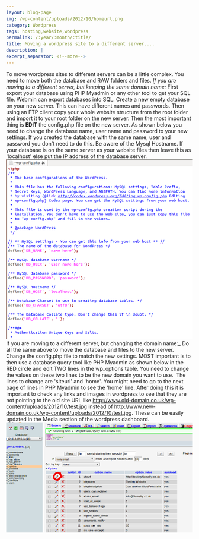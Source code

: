 ```yaml
---
layout: blog-page
img: /wp-content/uploads/2012/10/homeurl.png
category: Wordpress
tags: hosting,website,wordpress
permalink: /:year/:month/:title/
title: Moving a wordpress site to a different server....
description: |
excerpt_separator: <!--more-->
---
```


To move wordpress sites to different servers can be a little complex. You need to move both the database and RAW folders and files. _If you are moving to a different server, but keeping the same domain name:_ First export your database using PHP Myadmin or any other tool to get your SQL file. Webmin can export databases into SQL. Create a new empty database on your new server. This can have different names and passwords. Then using an FTP client copy your whole website structure from the root folder and import it to your root folder on the new server. <!--more-->Then the most important thing is **EDIT** the config.php file on the new server. As shown below you need to change the database name, user name and password to your new settings. If you created the database with the same name, user and password you don't need to do this. Be aware of the Mysql Hostname. If your database is on the same server as your website files then leave this as 'localhost' else put the IP address of the database server.<br><img class="img-responsive center-block" src="/wp-content/uploads/2012/10/config.png" alt="Config"><br>If you are moving to a different server, but changing the domain name:_ Do all the same above to move the database and files to the new server. Change the config.php file to match the new settings. MOST important is to then use a database query tool like PHP Myadmin as shown below in the RED circle and edit TWO lines in the wp_options table. You need to change the values on these two lines to be the new domain you want to use.  The lines to change are 'siteurl' and 'home'. You might need to go to the next page of lines in PHP Myadmin to see the 'home' line. After doing this it is important to check any links and images in wordpress to see that they are not pointing to the old site URL like http://www.old-domain.co.uk/wp-content/uploads/2012/10/test.jpg instead of http://www.new-domain.co.uk/wp-content/uploads/2012/10/test.jpg. These can be easily updated in the Media section of the wordpress dashboard.<br><img class="img-responsive center-block" src="/wp-content/uploads/2012/10/siteurl.png" alt="PHPMYadmin"><br>